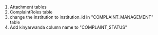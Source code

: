 1. Attachment tables
2. ComplaintRoles table
3. change the institution to institution_id in "COMPLAINT_MANAGEMENT" table
4. Add kinyarwanda column name to "COMPLAINT_STATUS"
